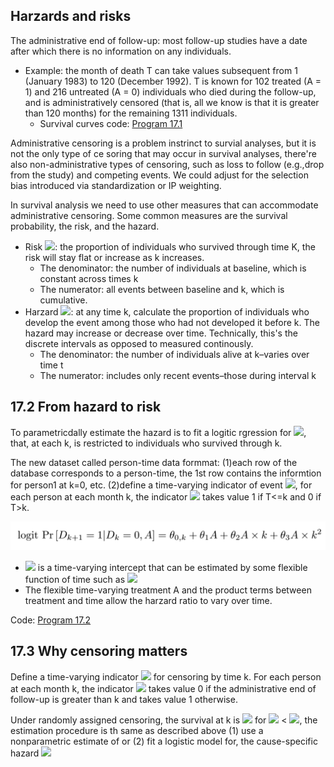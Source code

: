 ## Harzards and risks
The administrative end of follow-up: most follow-up studies have a date after which there is no information on any individuals.
- Example: the month of death T can take values subsequent from 1 (January 1983) to 120 (December 1992). T is known for 102 treated (A = 1) and 216 untreated (A = 0) individuals who died during the follow-up, and is administratively censored (that is, all we know is that it is greater than 120 months) for the remaining 1311 individuals.
  - Survival curves code: [Program 17.1](https://github.com/OrangeC93/Book_Causal_Inference_What_If/blob/main/code/chapter17.ipynb)

Administrative censoring is a problem instrinct to survial analyses, but it is not the only type of ce soring that may occur in survival analyses, there're also non-administrative types of censoring, such as loss to follow (e.g.,drop from the study) and competing events. We could adjust for the selection bias introduced via standardization or IP weighting. 

In survival analysis we need to use other measures that can accommodate administrative censoring. Some common measures are the survival probability, the risk, and the hazard.
- Risk <img src="https://render.githubusercontent.com/render/math?math=Pr[T>k]">: the proportion of individuals who survived through time K, the risk will stay flat or increase as k increases.
  - The denominator: the number of individuals at baseline, which is constant across times k 
  - The numerator: all events between baseline and k, which is cumulative. 
- Harzard <img src="https://render.githubusercontent.com/render/math?math=Pr[T=k|T>k-1]">: at any time k, calculate the proportion of individuals who develop the event among those who had not developed it before k. The hazard may increase or decrease over time. Technically, this's the discrete intervals as opposed to measured continously.  
  - The denominator: the number of individuals alive at k–varies over time t
  - The numerator: includes only recent events–those during interval k

## 17.2 From hazard to risk
To parametricdally estimate the hazard is to fit a logitic rgression for <img src="https://render.githubusercontent.com/render/math?math=Pr[D_{k}=1|D_{k-1}=0]">, that, at each k, is restricted to individuals who survived through k.

The new dataset called person-time data formmat: (1)each row of the database corresponds to a person-time, the 1st row contains the informtion for person1 at k=0, etc. (2)define a time-varying indicator of event <img src="https://render.githubusercontent.com/render/math?math=D_{k}">, for each person at each month k, the indicator <img src="https://render.githubusercontent.com/render/math?math=D_{k}"> takes value 1 if T<=k and 0 if T>k. 

![image](/img/lr_harzard.png)

- <img src="https://render.githubusercontent.com/render/math?math=\theta_{0,k}"> is a time-varying intercept that can be estimated by some flexible function of time such as <img src="https://render.githubusercontent.com/render/math?math=\theta_{0,k} = \theta_{0} %2B + \theta_{4}k %2B \theta_{5}k^{2}">
- The flexible time-varying treatment A and the product terms between treatment and time allow the harzard ratio to vary over time. 

Code: [Program 17.2](https://github.com/OrangeC93/Book_Causal_Inference_What_If/blob/main/code/chapter17.ipynb)

## 17.3 Why censoring matters
Define a time-varying indicator <img src="https://render.githubusercontent.com/render/math?math=C_{k}"> for censoring by time k. For each person at each month k, the indicator <img src="https://render.githubusercontent.com/render/math?math=C_{k}"> takes value 0 if the administrative end of follow-up is greater than k and takes value 1 otherwise.

Under randomly assigned censoring, the survival at k is <img src="https://render.githubusercontent.com/render/math?math=\sum_{m=1}^kPr[D_{m}=0|D_{m-1}=0, C_{m}=0, A=a]"> for <img src="https://render.githubusercontent.com/render/math?math=k"> < <img src="https://render.githubusercontent.com/render/math?math=k_{end}">, the estimation procedure is th same as described above (1) use a nonparametric estimate of or (2) fit a logistic model for, the cause-specific hazard <img src="https://render.githubusercontent.com/render/math?math=Pr[D_{k%2B1}=0|D_{k}=0, C_{k%2B1}=0, A=a]">
